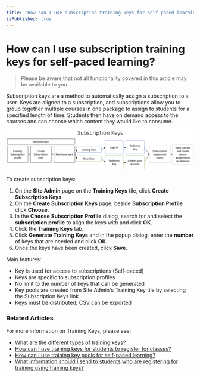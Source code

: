 ```yaml
---
title: "How can I use subscription training keys for self-paced learning?"
isPublished: true
---
```


# How can I use subscription training keys for self-paced learning?

> Please be aware that not all functionality covered in this article may be available to you.

Subscription keys are a method to automatically assign a subscription to a user. Keys are aligned to a subscription, and subscriptions allow you to group together multiple courses in one package to assign to students for a specified length of time. Students then have on demand access to the courses and can choose which content they would like to consume.

![](/tms/images/subscription-keys.png)

To create subscription keys:

1. On the **Site Admin** page on the **Training Keys** tile, click **Create Subscription Keys**.
1. On the **Create Subscription Keys** page, beside **Subscription Profile** click **Choose**.
1. In the **Choose Subscription Profile** dialog, search for and select the **subscription profile** to align the keys with and click **OK**.
1. Click the **Training Keys** tab.
1. Click **Generate Training Keys** and in the popup dialog, enter the **number** of keys that are needed and click **OK**.
1. Once the keys have been created, click **Save**.

Main features:

- Key is used for access to subscriptions (Self-paced)
- Keys are specific to subscription profiles
- No limit to the number of keys that can be generated
- Key pools are created from Site Admin's Training Key tile by selecting the Subscription Keys link
- Keys must be distributed; CSV can be exported

### Related Articles

For more information on Training Keys, please see:
- [What are the different types of training keys?](/tms/tms-administrators/tms-fundamentals/training-key-types.md)
- [How can I use training keys for students to register for classes?](class-training-keys.md)
- [How can I use training key pools for self-paced learning?](/tms/tms-administrators/self-paced-learning-and-subscriptions/training-key-pool.md)
- [What information should I send to students who are registering for training using training keys?](/tms/tms-administrators/classes/training-keys/information-to-send-to-students-who-are-registering-using-training-keys.md)
